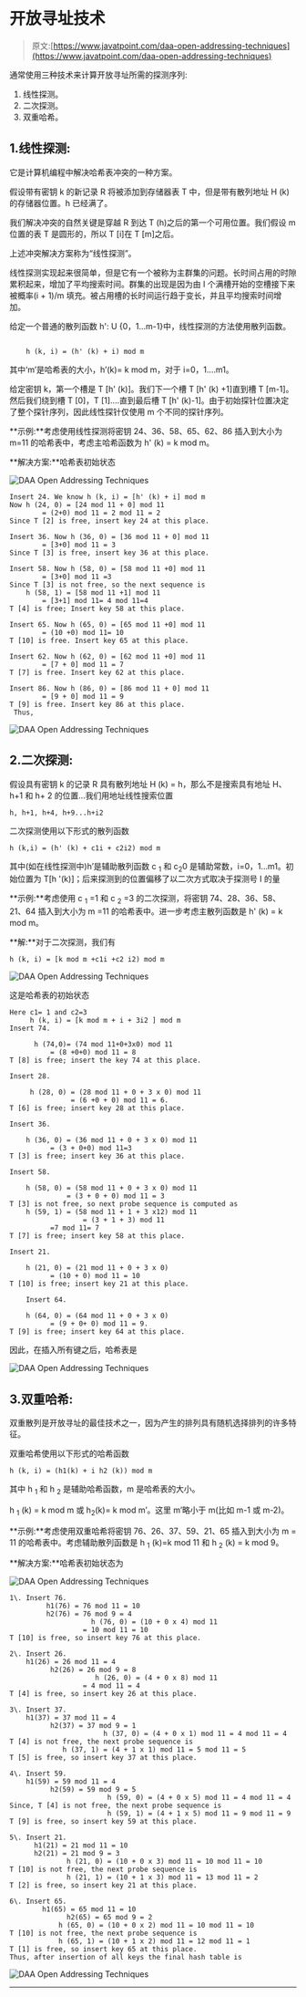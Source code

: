 # 开放寻址技术

> 原文:[https://www.javatpoint.com/daa-open-addressing-techniques](https://www.javatpoint.com/daa-open-addressing-techniques)

通常使用三种技术来计算开放寻址所需的探测序列:

1.  线性探测。
2.  二次探测。
3.  双重哈希。

## 1.线性探测:

它是计算机编程中解决哈希表冲突的一种方案。

假设带有密钥 k 的新记录 R 将被添加到存储器表 T 中，但是带有散列地址 H (k)的存储器位置。h 已经满了。

我们解决冲突的自然关键是穿越 R 到达 T (h)之后的第一个可用位置。我们假设 m 位置的表 T 是圆形的，所以 T [i]在 T [m]之后。

上述冲突解决方案称为“线性探测”。

线性探测实现起来很简单，但是它有一个被称为主群集的问题。长时间占用的时隙累积起来，增加了平均搜索时间。群集的出现是因为由 I 个满槽开始的空槽接下来被概率(i + 1)/m 填充。被占用槽的长时间运行趋于变长，并且平均搜索时间增加。

给定一个普通的散列函数 h': U {0，1...m-1}中，线性探测的方法使用散列函数。

```

    h (k, i) = (h' (k) + i) mod m

```

其中‘m’是哈希表的大小，h’(k)= k mod m，对于 i=0，1....m1。

给定密钥 k，第一个槽是 T [h' (k)]。我们下一个槽 T [h' (k) +1]直到槽 T [m-1]。然后我们绕到槽 T [0]，T [1]....直到最后槽 T [h' (k)-1]。由于初始探针位置决定了整个探针序列，因此线性探针仅使用 m 个不同的探针序列。

**示例:**考虑使用线性探测将密钥 24、36、58、65、62、86 插入到大小为 m=11 的哈希表中，考虑主哈希函数为 h' (k) = k mod m。

**解决方案:**哈希表初始状态

![DAA Open Addressing Techniques](../Images/7ac1b98e40fe86d32721466757a6ad8c.png)

```
Insert 24. We know h (k, i) = [h' (k) + i] mod m
Now h (24, 0) = [24 mod 11 + 0] mod 11
		= (2+0) mod 11 = 2 mod 11 = 2
Since T [2] is free, insert key 24 at this place.

Insert 36. Now h (36, 0) = [36 mod 11 + 0] mod 11
		= [3+0] mod 11 = 3
Since T [3] is free, insert key 36 at this place.

Insert 58. Now h (58, 0) = [58 mod 11 +0] mod 11
		= [3+0] mod 11 =3
Since T [3] is not free, so the next sequence is 	
	h (58, 1) = [58 mod 11 +1] mod 11
		= [3+1] mod 11= 4 mod 11=4
T [4] is free; Insert key 58 at this place.

Insert 65. Now h (65, 0) = [65 mod 11 +0] mod 11
		= (10 +0) mod 11= 10
T [10] is free. Insert key 65 at this place.

Insert 62. Now h (62, 0) = [62 mod 11 +0] mod 11
		= [7 + 0] mod 11 = 7
T [7] is free. Insert key 62 at this place.

Insert 86. Now h (86, 0) = [86 mod 11 + 0] mod 11
		= [9 + 0] mod 11 = 9
T [9] is free. Insert key 86 at this place.
 Thus,

```

![DAA Open Addressing Techniques](../Images/93ffcefdfef3e1e97b2f90e1b38519df.png)

## 2.二次探测:

假设具有密钥 k 的记录 R 具有散列地址 H (k) = h，那么不是搜索具有地址 H、h+1 和 h+ 2 的位置...我们用地址线性搜索位置

```
h, h+1, h+4, h+9...h+i2

```

二次探测使用以下形式的散列函数

```
h (k,i) = (h' (k) + c1i + c2i2) mod m

```

其中(如在线性探测中)h’是辅助散列函数 c <sub>1</sub> 和 c<sub>2</sub>0 是辅助常数，i=0，1...m1。初始位置为 T[h '(k)]；后来探测到的位置偏移了以二次方式取决于探测号 I 的量

**示例:**考虑使用 c <sub>1</sub> =1 和 c <sub>2</sub> =3 的二次探测，将密钥 74、28、36、58、21、64 插入到大小为 m =11 的哈希表中。进一步考虑主散列函数是 h' (k) = k mod m。

**解:**对于二次探测，我们有

```
h (k, i) = [k mod m +c1i +c2 i2) mod m

```

![DAA Open Addressing Techniques](../Images/e700b507470359e3f2fdb8939a6e6a2d.png)

这是哈希表的初始状态

```
Here c1= 1 and c2=3
     h (k, i) = [k mod m + i + 3i2 ] mod m
Insert 74.

      h (74,0)= (74 mod 11+0+3x0) mod 11
	      = (8 +0+0) mod 11 = 8
T [8] is free; insert the key 74 at this place.

Insert 28.

     h (28, 0) = (28 mod 11 + 0 + 3 x 0) mod 11
               = (6 +0 + 0) mod 11 = 6.
T [6] is free; insert key 28 at this place.

Insert 36.

	h (36, 0) = (36 mod 11 + 0 + 3 x 0) mod 11
		  = (3 + 0+0) mod 11=3
T [3] is free; insert key 36 at this place.

Insert 58.

	h (58, 0) = (58 mod 11 + 0 + 3 x 0) mod 11
	          = (3 + 0 + 0) mod 11 = 3
T [3] is not free, so next probe sequence is computed as 
	h (59, 1) = (58 mod 11 + 1 + 3 x12) mod 11
                  = (3 + 1 + 3) mod 11
		  =7 mod 11= 7
T [7] is free; insert key 58 at this place.

Insert 21.

	h (21, 0) = (21 mod 11 + 0 + 3 x 0)
		  = (10 + 0) mod 11 = 10
T [10] is free; insert key 21 at this place.

	Insert 64.

	h (64, 0) = (64 mod 11 + 0 + 3 x 0)
		  = (9 + 0+ 0) mod 11 = 9.
T [9] is free; insert key 64 at this place.

```

因此，在插入所有键之后，哈希表是

![DAA Open Addressing Techniques](../Images/b1ee1fdc20cbc23d41b70c70e649b8b5.png)

## 3.双重哈希:

双重散列是开放寻址的最佳技术之一，因为产生的排列具有随机选择排列的许多特征。

双重哈希使用以下形式的哈希函数

```
h (k, i) = (h1(k) + i h2 (k)) mod m

```

其中 h <sub>1</sub> 和 h <sub>2</sub> 是辅助哈希函数，m 是哈希表的大小。

h <sub>1</sub> (k) = k mod m 或 h<sub>2</sub>(k)= k mod m’。这里 m’略小于 m(比如 m-1 或 m-2)。

**示例:**考虑使用双重哈希将密钥 76、26、37、59、21、65 插入到大小为 m = 11 的哈希表中。考虑辅助散列函数是 h <sub>1</sub> (k)=k mod 11 和 h <sub>2</sub> (k) = k mod 9。

**解决方案:**哈希表初始状态为

![DAA Open Addressing Techniques](../Images/c2236981b325ad9c664521dd0c19584d.png)

```
1\. Insert 76.
         h1(76) = 76 mod 11 = 10
         h2(76) = 76 mod 9 = 4
                    h (76, 0) = (10 + 0 x 4) mod 11
			      = 10 mod 11 = 10
T [10] is free, so insert key 76 at this place.

2\. Insert 26.
	h1(26) = 26 mod 11 = 4
          h2(26) = 26 mod 9 = 8
                     h (26, 0) = (4 + 0 x 8) mod 11
			      = 4 mod 11 = 4
T [4] is free, so insert key 26 at this place.

3\. Insert 37.
	h1(37) = 37 mod 11 = 4
          h2(37) = 37 mod 9 = 1
                       h (37, 0) = (4 + 0 x 1) mod 11 = 4 mod 11 = 4
T [4] is not free, the next probe sequence is 
		     h (37, 1) = (4 + 1 x 1) mod 11 = 5 mod 11 = 5
T [5] is free, so insert key 37 at this place.

4\. Insert 59.
	h1(59) = 59 mod 11 = 4
          h2(59) = 59 mod 9 = 5
                        h (59, 0) = (4 + 0 x 5) mod 11 = 4 mod 11 = 4
Since, T [4] is not free, the next probe sequence is 
                        h (59, 1) = (4 + 1 x 5) mod 11 = 9 mod 11 = 9
T [9] is free, so insert key 59 at this place.

5\. Insert 21.
	  h1(21) = 21 mod 11 = 10
	  h2(21) = 21 mod 9 = 3
		      h (21, 0) = (10 + 0 x 3) mod 11 = 10 mod 11 = 10
T [10] is not free, the next probe sequence is
		      h (21, 1) = (10 + 1 x 3) mod 11 = 13 mod 11 = 2
T [2] is free, so insert key 21 at this place.

6\. Insert 65.
	    h1(65) = 65 mod 11 = 10
              h2(65) = 65 mod 9 = 2
			h (65, 0) = (10 + 0 x 2) mod 11 = 10 mod 11 = 10
T [10] is not free, the next probe sequence is
			h (65, 1) = (10 + 1 x 2) mod 11 = 12 mod 11 = 1
T [1] is free, so insert key 65 at this place.
Thus, after insertion of all keys the final hash table is

```

![DAA Open Addressing Techniques](../Images/49bdb31b1afcc33bf85fed1ae8cb6e7f.png)

* * *
